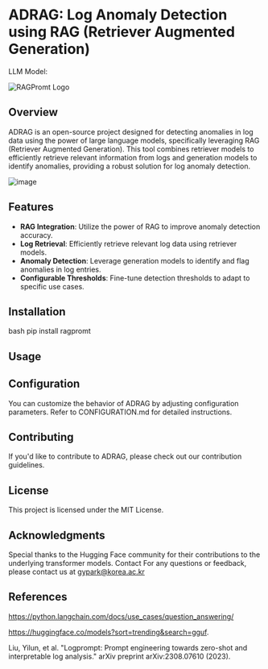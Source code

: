 # ADRAG: Log Anomaly Detection using RAG (Retriever Augmented Generation)
LLM Model: 

![RAGPromt Logo](link-to-logo.png)

## Overview

ADRAG is an open-source project designed for detecting anomalies in log data using the power of large language models, specifically leveraging RAG (Retriever Augmented Generation). This tool combines retriever models to efficiently retrieve relevant information from logs and generation models to identify anomalies, providing a robust solution for log anomaly detection.

![image](https://github.com/gypark94/RAGprompt/assets/25690002/aadf94f8-89ca-4e98-903d-4ad7ecf7b716)


## Features

- **RAG Integration**: Utilize the power of RAG to improve anomaly detection accuracy.
- **Log Retrieval**: Efficiently retrieve relevant log data using retriever models.
- **Anomaly Detection**: Leverage generation models to identify and flag anomalies in log entries.
- **Configurable Thresholds**: Fine-tune detection thresholds to adapt to specific use cases.

## Installation

bash
pip install ragpromt


## Usage

## Configuration
You can customize the behavior of ADRAG by adjusting configuration parameters. Refer to CONFIGURATION.md for detailed instructions.

## Contributing
If you'd like to contribute to ADRAG, please check out our contribution guidelines.

## License
This project is licensed under the MIT License.

## Acknowledgments
Special thanks to the Hugging Face community for their contributions to the underlying transformer models.
Contact
For any questions or feedback, please contact us at gypark@korea.ac.kr

## References
https://python.langchain.com/docs/use_cases/question_answering/

https://huggingface.co/models?sort=trending&search=gguf.

Liu, Yilun, et al. "Logprompt: Prompt engineering towards zero-shot and interpretable log analysis." arXiv preprint arXiv:2308.07610 (2023).
